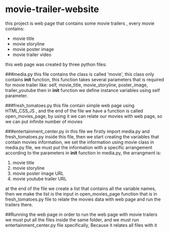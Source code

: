 # movie-trailer-website
this project is web page that contains some movie trailers , every movie contains:
* movie title
* movie storyline
* movie poster image
* movie trailer video

this web page was created by three python files:

###media.py
this file contains the class is called 'movie', this class only contains __init__ function, this function takes several parameters that is required for
movie trailer like: self, movie_title, movie_storyline, poster_image, trailer_youtube
then in __init__ function we define instance variables using self parameter.

###fresh_tomatoes.py
this file contain simple web page using HTML,CSS,JS , and the end of the file we have a function is called open_movies_page, by using it we can relate
our movies with web page, so we can put infinite number of movies

###entertainment_center.py
in this file we firstly import media.py and fresh_tomatoes.py inside this file, then we start creating the variables that contain movies information,
we set the information using movie class in media.py file, we must put the information with a specific arrangement according to the parameters in __init__
function in media.py, the arrangment is:
1. movie title
2. movie storyline
3. movie poster image URL
4. movie youtube trailer URL

at the end of the file we create a list that contains all the variable names, then we make the list is the input in open_movies_page function that is in fresh_tomatoes.py
file to relate the movies data with web page and run the trailers there.

##Running the web page
in order to run the web page with movie trailers we must put all the files inside the same folder, and we must run entertainment_center.py file specifically, Because it
relates all files with it